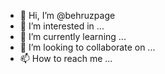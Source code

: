 - 👋 Hi, I’m @behruzpage
- 👀 I’m interested in ...
- 🌱 I’m currently learning ...
- 💞️ I’m looking to collaborate on ...
- 📫 How to reach me ...

<!---
behruzpage/behruzpage is a ✨ special ✨ repository because its `README.md` (this file) appears on your GitHub profile.
You can click the Preview link to take a look at your changes.
--->

